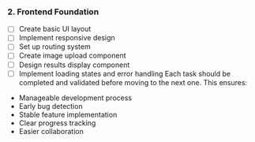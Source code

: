 ### 2. Frontend Foundation
- [ ] Create basic UI layout
- [ ] Implement responsive design
- [ ] Set up routing system
- [ ] Create image upload component
- [ ] Design results display component
- [ ] Implement loading states and error handling
Each task should be completed and validated before moving to the next one. This ensures:
- Manageable development process
- Early bug detection
- Stable feature implementation
- Clear progress tracking
- Easier collaboration